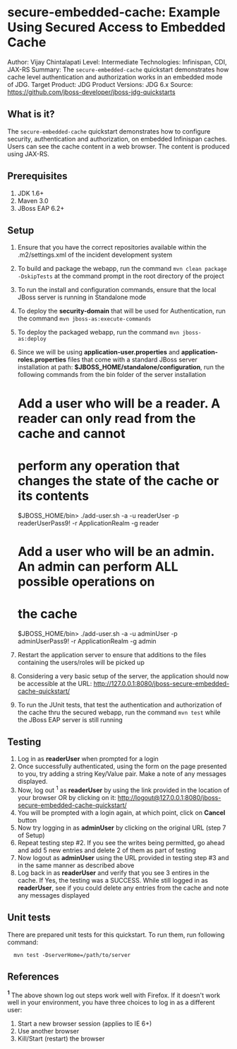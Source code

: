 secure-embedded-cache: Example Using Secured Access to Embedded Cache
==============================================
Author: Vijay Chintalapati
Level: Intermediate
Technologies: Infinispan, CDI, JAX-RS
Summary: The `secure-embedded-cache` quickstart demonstrates how cache level authentication and authorization works in an embedded mode of JDG.
Target Product: JDG
Product Versions: JDG 6.x
Source: <https://github.com/jboss-developer/jboss-jdg-quickstarts>

What is it?
-----------

The `secure-embedded-cache` quickstart demonstrates how to configure security, authentication and authorization, on embedded Infinispan caches. Users
can see the cache content in a web browser. The content is produced using JAX-RS.

Prerequisites
-------------
1. JDK 1.6+
2. Maven 3.0
3. JBoss EAP 6.2+ 

Setup
-----
1. Ensure that you have the correct repositories available within the .m2/settings.xml of the incident development system
2. To build and package the webapp, run the command `mvn clean package -DskipTests` at the command prompt in the root directory of the project
3. To run the install and configuration commands, ensure that the local JBoss server is running in Standalone mode
4. To deploy the __security-domain__ that will be used for Authentication, run the command `mvn jboss-as:execute-commands`
5. To deploy the packaged webapp, run the command `mvn jboss-as:deploy`
6. Since we will be using __application-user.properties__ and __application-roles.properties__ files that come with a standard JBoss server installation at path: __$JBOSS_HOME/standalone/configuration__, run the following commands from the bin folder of the server installation

    # Add a user who will be a reader. A reader can only read from the cache and cannot
    # perform any operation that changes the state of the cache or its contents

    $JBOSS_HOME/bin> ./add-user.sh -a -u readerUser -p readerUserPass9! -r ApplicationRealm -g reader
        
    # Add a user who will be an admin. An admin can perform ALL possible operations on 
    # the cache

    $JBOSS_HOME/bin> ./add-user.sh -a -u adminUser -p adminUserPass9! -r ApplicationRealm -g admin

7. Restart the application server to ensure that additions to the files containing the users/roles will be picked up
8. Considering a very basic setup of the server, the application should now be accessible at the URL: http://127.0.0.1:8080/jboss-secure-embedded-cache-quickstart/
9. To run the JUnit tests, that test the authentication and authorization of the cache thru the secured webapp, run the command `mvn test` while the JBoss EAP server is still running

Testing
-------
1. Log in as __readerUser__ when prompted for a login
2. Once successfully authenticated, using the form on the page presented to you, try adding a string Key/Value pair. Make a note of any messages displayed.
3. Now, log out <sup>1</sup> as __readerUser__ by using the link provided in the location of your browser OR by clicking on it: [http://logout@127.0.0.1:8080/jboss-secure-embedded-cache-quickstart/](http://logout@127.0.0.1:8080/secure-embedded-cache-quickstart/)
4. You will be prompted with a login again, at which point, click on __Cancel__ button
5. Now try logging in as __adminUser__ by clicking on the original URL (step 7 of Setup)
6. Repeat testing step #2. If you see the writes being permitted, go ahead and add 5 new entries and delete 2 of them as part of testing
7. Now logout as __adminUser__ using the URL provided in testing step #3 and in the same manner as described above
8. Log back in as __readerUser__ and verify that you see 3 entires in the cache. If Yes, the testing was a SUCCESS. While still logged in as __readerUser__, see if you could delete any entries from the cache and note any messages displayed

Unit tests
----------
There are prepared unit tests for this quickstart. To run them, run following command:

      mvn test -DserverHome=/path/to/server

References
----------
<b><sup>1</sup></b> The above shown log out steps work well with Firefox. If it doesn't work well in your environment, you have three choices to log in as a different user:

1. Start a new browser session  (applies to IE 6+)
2. Use another browser 
3. Kill/Start (restart) the browser 
